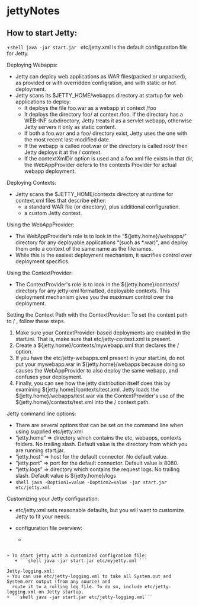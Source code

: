 # jettyNotes

## How to start Jetty:
+```shell java -jar start.jar ```
etc/jetty.xml is the default configuration file for Jetty.

Deploying Webapps:
+ Jetty can deploy web applications as WAR files(packed or unpacked), as provided or with 
  overridden configration, and with static or hot deployment.
+ Jetty scans its $JETTY_HOME/webapps directory at startup for web applications to deploy:
   + It deploys the file foo.war as a webapp at context /foo
   + It deploys the directory foo/ at context /foo. If the directory has a WEB-INF subdirectory,
     Jetty treats it as a servlet webapp, otherwise Jetty servers it only as static content.
   + If both a foo.war and a foo/ directory exist, Jetty uses the one with the most recent
     last-modified date.
   + If the webapp is called root.war or the directory is called root/ then Jetty deploys it at
     the / context.
   + If the contextXmlDir option is used and a foo.xml file exists in that dir, the
     WebAppProvider defers to the contexts Provider for actual webapp deployment.

Deploying Contexts:
+ Jetty scans the $JETTY_HOME/contexts directory at runtime for context.xml files that describe either:
   + a standard WAR file (or directory), plus additional configuration.
   + a custom Jetty context.

Using the WebAppProvider:
+ The WebAppProvider’s role is to look in the “${jetty.home}/webapps/” directory for any deployable
  applications “(such as *.war)”, and deploy them onto a context of the same name as the filenames.
+ While this is the easiest deployment mechanism, it sacrifies control over deployment specifics.

Using the ContextProvider:
+ The ContextProvider's role is to look in the ${jetty.home}/contexts/ directory for any jetty-xml formatted, deployable contexts. This deployment mechanism gives you the maximum control over the deployment.

Setting the Context Path with the ContextProvider:
To set the context path to / , follow these steps.

1. Make sure your ContextProvider-based deployments are enabled in the start.ini. That is, make sure that etc/jetty-context.xml is present.
2. Create a ${jetty.home}/contexts/mywebapp.xml that declares the <Set name="contextPath">/</Set> option.
3. If you have the etc/jetty-webapps.xml present in your start.ini, do not put your mywebapp.war in ${jetty.home}/webapps because doing so causes the WebAppProvider to also deploy the same webapp, and confuses your deployment.
4. Finally, you can see how the jetty distribution itself does this by examining ${jetty.home}/contexts/test.xml. Jetty loads the ${jetty.home}/webapps/test.war via the ContextProvider's use of the ${jetty.home}/contexts/test.xml into the / context path.

Jetty command line options:
+ There are several options that can be set on the command line when using supplied etc/jetty.xml
+ “jetty.home” => directory which contains the etc, webapps, contexts folders. No trailing slash. Default value is the directory from which you are running start.jar.
+ “jetty.host” => host for the default connector. No default value.
+ “jetty.port” => port for the default connector. Default value is 8080.
+ “jetty.logs” => directory which contains the request logs. No trailing slash. Default value is ${jetty.home}/logs
+ ```shell java -Doption1=value -Doption2=value -jar start.jar etc/jetty.xml ```

Customizing your Jetty configuration:
+ etc/jetty.xml sets reasonable defaults, but you will want to customize Jetty to fit your needs. 
+ configuration file overview:
   + ```xml
   <?xml version="1.0"?>
   <!DOCTYPE Configure PUBLIC "-//Mort Bay Consulting//DTD Configure//EN" "http://jetty.mortbay.org/configure.dtd">
    
   <Configure id="Server" class="org.mortbay.jetty.Server">
    
     <!-- required configuration -->
     <!-- connectors -->
     <!-- handlers -->
     <!-- webapps/contexts -->
    
     <!-- optional configuration -->
     <!-- threadpool -->
     <!-- session id manager -->
     <!-- authentication realms -->
     <!-- request logs -->
     <!-- extra server options -->
   </Configure> 
```

+ To start jetty with a customized configration file:
   + ```shell java -jar start.jar etc/myjetty.xml ```

Jetty-logging.xml:
+ You can use etc/jetty-logging.xml to take all System.out and System.err output (from any source) and 
  route it to a rolling log file. To do so, include etc/jetty-logging.xml on Jetty startup.
+ ```shell java -jar start.jar etc/jetty-logging.xml```

